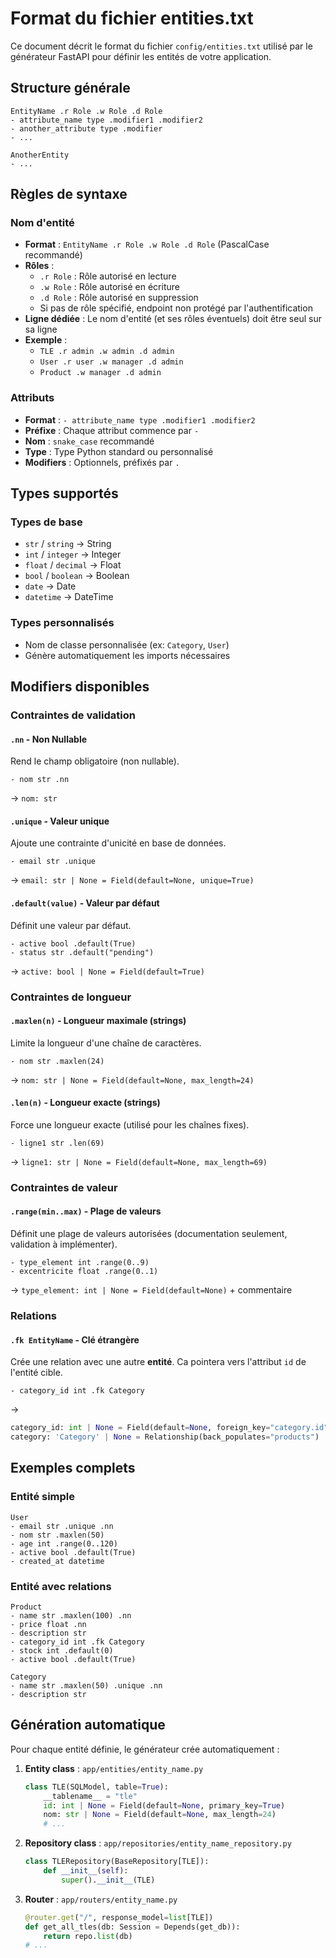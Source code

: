 # Format du fichier entities.txt

Ce document décrit le format du fichier `config/entities.txt` utilisé par le générateur FastAPI pour définir les entités de votre application.

## Structure générale

```
EntityName .r Role .w Role .d Role
- attribute_name type .modifier1 .modifier2
- another_attribute type .modifier
- ...

AnotherEntity
- ...
```

## Règles de syntaxe

### Nom d'entité
- **Format** : `EntityName .r Role .w Role .d Role` (PascalCase recommandé)
- **Rôles** :
    - `.r Role` : Rôle autorisé en lecture
    - `.w Role` : Rôle autorisé en écriture
    - `.d Role` : Rôle autorisé en suppression
    - Si pas de rôle spécifié, endpoint non protégé par l'authentification
- **Ligne dédiée** : Le nom d'entité (et ses rôles éventuels) doit être seul sur sa ligne
- **Exemple** :
    - `TLE .r admin .w admin .d admin`
    - `User .r user .w manager .d admin`
    - `Product .w manager .d admin`

### Attributs
- **Format** : `- attribute_name type .modifier1 .modifier2`
- **Préfixe** : Chaque attribut commence par `- `
- **Nom** : `snake_case` recommandé
- **Type** : Type Python standard ou personnalisé
- **Modifiers** : Optionnels, préfixés par `.`

## Types supportés

### Types de base
- `str` / `string` → String
- `int` / `integer` → Integer  
- `float` / `decimal` → Float
- `bool` / `boolean` → Boolean
- `date` → Date
- `datetime` → DateTime

### Types personnalisés
- Nom de classe personnalisée (ex: `Category`, `User`)
- Génère automatiquement les imports nécessaires

## Modifiers disponibles

### Contraintes de validation

#### `.nn` - Non Nullable
Rend le champ obligatoire (non nullable).
```
- nom str .nn
```
→ `nom: str`

#### `.unique` - Valeur unique
Ajoute une contrainte d'unicité en base de données.
```
- email str .unique
```
→ `email: str | None = Field(default=None, unique=True)`

#### `.default(value)` - Valeur par défaut
Définit une valeur par défaut.
```
- active bool .default(True)
- status str .default("pending")
```
→ `active: bool | None = Field(default=True)`

### Contraintes de longueur

#### `.maxlen(n)` - Longueur maximale (strings)
Limite la longueur d'une chaîne de caractères.
```
- nom str .maxlen(24)
```
→ `nom: str | None = Field(default=None, max_length=24)`

#### `.len(n)` - Longueur exacte (strings)
Force une longueur exacte (utilisé pour les chaînes fixes).
```
- ligne1 str .len(69)
```
→ `ligne1: str | None = Field(default=None, max_length=69)`

### Contraintes de valeur

#### `.range(min..max)` - Plage de valeurs
Définit une plage de valeurs autorisées (documentation seulement, validation à implémenter).
```
- type_element int .range(0..9)
- excentricite float .range(0..1)
```
→ `type_element: int | None = Field(default=None)` + commentaire

### Relations

#### `.fk EntityName` - Clé étrangère
Crée une relation avec une autre **entité**. Ca pointera vers l'attribut `id` de l'entité cible.
```
- category_id int .fk Category
```
→ 
```python
category_id: int | None = Field(default=None, foreign_key="category.id")
category: 'Category' | None = Relationship(back_populates="products")
```

## Exemples complets

### Entité simple
```
User
- email str .unique .nn
- nom str .maxlen(50)
- age int .range(0..120)
- active bool .default(True)
- created_at datetime
```

### Entité avec relations
```
Product
- name str .maxlen(100) .nn
- price float .nn
- description str
- category_id int .fk Category
- stock int .default(0)
- active bool .default(True)

Category
- name str .maxlen(50) .unique .nn
- description str
```

## Génération automatique

Pour chaque entité définie, le générateur crée automatiquement :

1. **Entity class** : `app/entities/entity_name.py`
   ```python
   class TLE(SQLModel, table=True):
       __tablename__ = "tle"
       id: int | None = Field(default=None, primary_key=True)
       nom: str | None = Field(default=None, max_length=24)
       # ...
   ```

2. **Repository class** : `app/repositories/entity_name_repository.py`
   ```python
   class TLERepository(BaseRepository[TLE]):
       def __init__(self):
           super().__init__(TLE)
   ```

3. **Router** : `app/routers/entity_name.py`
   ```python
   @router.get("/", response_model=list[TLE])
   def get_all_tles(db: Session = Depends(get_db)):
       return repo.list(db)
   # ...
   ```
